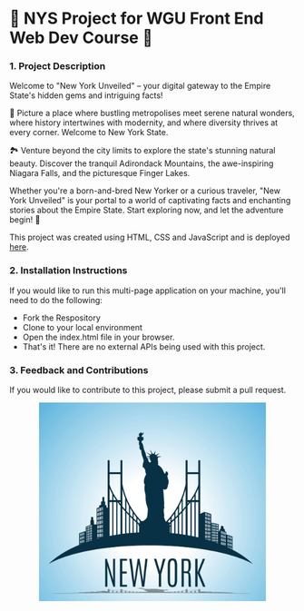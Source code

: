 # 🗽 NYS Project for WGU Front End Web Dev Course 🌆

### 1. Project Description

Welcome to "New York Unveiled" – your digital gateway to the Empire State's hidden gems and intriguing facts!

🗽 Picture a place where bustling metropolises meet serene natural wonders, where history intertwines with modernity, and where diversity thrives at every corner. Welcome to New York State.

🏞️ Venture beyond the city limits to explore the state's stunning natural beauty. Discover the tranquil Adirondack Mountains, the awe-inspiring Niagara Falls, and the picturesque Finger Lakes.

Whether you're a born-and-bred New Yorker or a curious traveler, "New York Unveiled" is your portal to a world of captivating facts and enchanting stories about the Empire State. Start exploring now, and let the adventure begin! 🌟

This project was created using HTML, CSS and JavaScript and is deployed [here](https://new-york-state.netlify.app/).

### 2. Installation Instructions

If you would like to run this multi-page application on your machine, you'll need to do the following:

* Fork the Respository
* Clone to your local environment
* Open the index.html file in your browser.
* That's it! There are no external APIs being used with this project.

### 3. Feedback and Contributions

If you would like to contribute to this project, please submit a pull request. 
<p align="center">
  <img src="assets/ny_img.jpg" width="400" height="350">
</p>
